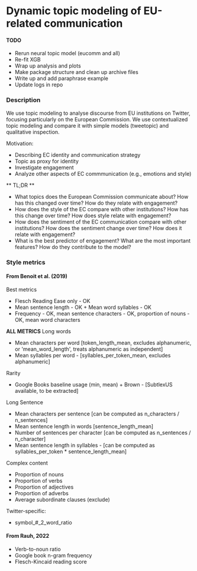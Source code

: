 # Dynamic topic modeling of EU-related communication


#### TODO
- Rerun neural topic model (eucomm and all)
- Re-fit XGB
- Wrap up analysis and plots
- Make package structure and clean up archive files
- Write up and add paraphrase example
- Update logs in repo

### Description
We use topic modeling to analyse discourse from EU institutions on Twitter, focusing particularly on the European Commission.
We use contextualized topic modeling and compare it with simple models (tweetopic) and qualitative inspection.

Motivation:
- Describing EC identity and communication strategy
- Topic as proxy for identity
- Investigate engagement
- Analyze other aspects of EC commmunication (e.g., emotions and style)

** TL;DR **
- What topics does the European Commission communicate about? How has this changed over time? How do they relate with engagement?
- How does the style of the EC compare with other institutions? How has this change over time? How does style relate with engagement?
- How does the sentiment of the EC communication compare with other institutions? How does the sentiment change over time? How does it relate with engagement?
- What is the best predictor of engagement? What are the most important features? How do they contribute to the model?


### Style metrics
#### From Benoit et al. (2019)
Best metrics
- Flesch Reading Ease only - OK
- Mean sentence length - OK + Mean word syllables - OK
- Frequency - OK, mean sentence characters - OK, proportion of nouns - OK, mean word characters

**ALL METRICS**
Long words
- Mean characters per word [token_length_mean, excludes alphanumeric, or 'mean_word_length', treats alphanumeric as independent]
- Mean syllables per word - [syllables_per_token_mean, excludes alphanumeric]

Rarity
- Google Books baseline usage (min, mean) + Brown - [SubtlexUS available, to be extracted]

Long Sentence
- Mean characters per sentence [can be computed as n_characters / n_sentences]
- Mean sentence length in words [sentence_length_mean]
- Number of sentences per character [can be computed as n_sentences / n_character]
- Mean sentence length in syllables - [can be computed as syllables_per_token * sentence_length_mean]

Complex content
- Proportion of nouns
- Proportion of verbs
- Proportion of adjectives
- Proportion of adverbs
- Average subordinate clauses (exclude) 

Twitter-specific:
- symbol_\#_2_word_ratio

#### From Rauh, 2022
- Verb-to-noun ratio
- Google book n-gram frequency
- Flesch-Kincaid reading score